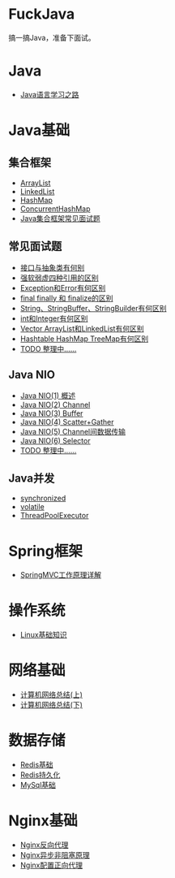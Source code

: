 # FuckJava
搞一搞Java，准备下面试。

# Java
- [Java语言学习之路](Java基础/Java学习之路.md)

# Java基础
## 集合框架
- [ArrayList](Java基础/ArrayList.md)
- [LinkedList](Java基础/LinkedList.md)
- [HashMap](Java基础/HashMap.md)
- [ConcurrentHashMap](Java基础/ConcurrentHashMap.md)
- [Java集合框架常见面试题](Java基础/Java集合框架常见面试题.md)

## 常见面试题
- [接口与抽象类有何别](Java基础/接口和抽象类有何区别.md)
- [强软弱虚四种引用的区别](Java基础/强、软、弱、虚四种引用的区别.md)
- [Exception和Error有何区别](Java基础/Exception和Error有何区别.md)
- [final finally 和 finalize的区别](Java基础/final、finally、finalize有何区别.md)
- [String、StringBuffer、StringBuilder有何区别](Java基础/String%20StringBuffer%20StringBuilder区别.md)
- [int和Integer有何区别](Java基础/int和Integer有何区别.md)
- [Vector ArrayList和LinkedList有何区别](Java基础/Vector%20ArrayList%20LinkedList有何区别.md)
- [Hashtable HashMap TreeMap有何区别](Java基础/Hashtable%20HashMap%20TreeMap有何区别.md)
- [TODO 整理中……]()

## Java NIO
- [Java NIO(1) 概述](Java基础/NIO/NIO-summary.md)
- [Java NIO(2) Channel](Java基础/NIO/NIO-Channel.md)
- [Java NIO(3) Buffer](Java基础/NIO/NIO-Buffer.md)
- [Java NIO(4) Scatter+Gather](Java基础/NIO/NIO-Scatter&Gather.md)
- [Java NIO(5) Channel间数据传输](Java基础/NIO/NIO-Channel间数据传输.md)
- [Java NIO(6) Selector](Java基础/NIO/NIO-Selector.md)
- [TODO 整理中……]()


## Java并发
- [synchronized](Java基础/synchronized.md)
- [volatile](Java基础/volatile.md)
- [ThreadPoolExecutor](Java基础/ThreadPoolExecutor.md)


# Spring框架
- [SpringMVC工作原理详解](Spring框架/SpringMVC%20工作原理详解.md)

# 操作系统
- [Linux基础知识](操作系统/Linux基础知识.md)


# 网络基础
- [计算机网络总结(上)](网络相关/计算机网络总结(上).md)
- [计算机网络总结(下)](网络相关/计算机网络总结(下).md)


# 数据存储
- [Redis基础](数据存储/Redis/Redis.md)
- [Redis持久化](数据存储/Redis/Redis持久化.md)
- [MySql基础](数据存储/MySql/MySQL.md)


# Nginx基础
- [Nginx反向代理](Nginx/Nginx反向代理.md)
- [Nginx异步非阻塞原理](Nginx/Nginx的异步非阻塞.md)
- [Nginx配置正向代理](Nginx/Nginx配置正向代理.md)


